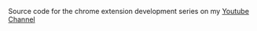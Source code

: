 Source code for the chrome extension development series on my [Youtube Channel](https://youtube.com/rishabh1403) 